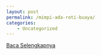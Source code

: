 ```yaml
---
layout: post
permalink: /mimpi-ada-roti-buaya/
categories:
    - Uncategorized
---
```


[Baca Selengkapnya](/01)